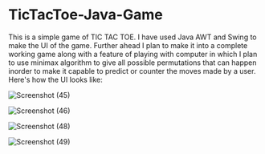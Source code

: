 # TicTacToe-Java-Game

This is a simple game of TIC TAC TOE.
I have used Java AWT and Swing to make the UI of the game.
Further ahead I plan to make it into a complete working game along with a feature of playing with computer in which I plan to use minimax algorithm to give all possible permutations that can happen inorder to make it capable to predict or counter the moves made by a user.
Here's how the UI looks like: 

![Screenshot (45)](https://user-images.githubusercontent.com/105445242/225419375-fe896f9a-cfb1-4b11-a6ac-dfd742857fbe.png)

![Screenshot (46)](https://user-images.githubusercontent.com/105445242/225419625-9e1a7d95-8c15-4ce1-87a4-bc4f0109a112.png)

![Screenshot (48)](https://user-images.githubusercontent.com/105445242/225419656-d130cd1f-e3e4-4edc-8a74-8fa96419f971.png)

![Screenshot (49)](https://user-images.githubusercontent.com/105445242/225419501-717e5133-2899-4d42-a440-54fcf23cdb45.png)
